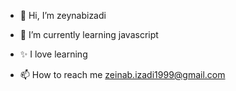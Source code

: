  - 👋 Hi, I’m zeynabizadi
                                                                            
- 🌱 I’m currently learning javascript

- ✨ I love learning

- 📫 How to reach me  zeinab.izadi1999@gmail.com


